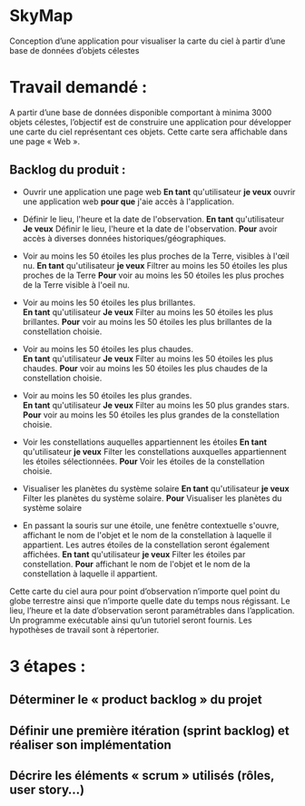 # SkyMap
Conception d’une application pour visualiser la carte du ciel à partir d’une base de données d’objets célestes

# Travail demandé : 
A partir d’une base de données disponible comportant à minima 3000 objets célestes, l’objectif est de
construire une application pour développer une carte du ciel représentant ces objets. Cette carte sera
affichable dans une page « Web ».

## Backlog du produit :
- Ouvrir une application une page web
**En tant** qu'utilisateur **je veux** ouvrir une application web **pour que** j'aie accès à l'application.
  
- Définir le lieu, l'heure et la date de l'observation.
**En tant** qu'utilisateur **Je veux** Définir le lieu, l'heure et la date de l'observation. **Pour** avoir accès à diverses données historiques/géographiques.

- Voir au moins les 50 étoiles les plus proches de la Terre, visibles à l'œil nu.
**En tant** qu'utilisateur **je veux** Filtrer au moins les 50 étoiles les plus proches de la Terre **Pour** voir au moins les 50 étoiles les plus proches de la Terre visible à l'oeil nu.

- Voir au moins les 50 étoiles les plus brillantes.  
**En tant** qu'utilisateur **Je veux** Filter au moins les 50 étoiles les plus brillantes. **Pour** voir au moins les 50 étoiles les plus brillantes de la constellation choisie.

- Voir au moins les 50 étoiles les plus chaudes.  
**En tant** qu'utilisateur **Je veux** Filter au moins les 50 étoiles les plus chaudes. **Pour** voir au moins les 50 étoiles les plus chaudes de la constellation choisie.

- Voir au moins les 50 étoiles les plus grandes.  
**En tant** qu'utilisateur **Je veux** Filter au moins les 50 plus grandes stars. **Pour** voir au moins les 50 étoiles les plus grandes de la constellation choisie. 

- Voir les constellations auquelles appartiennent les étoiles
**En tant** qu'utilisateur **je veux** Filter les constellations auxquelles appartiennent les étoiles sélectionnées. **Pour** Voir les étoiles de la constellation choisie.

- Visualiser les planètes du système solaire
**En tant** qu'utilisateur **je veux** Filter les planètes du système solaire. **Pour** Visualiser les planètes du système solaire

- En passant la souris sur une étoile, une fenêtre contextuelle s'ouvre, affichant le nom de l'objet et le nom de la constellation à laquelle il appartient. Les autres étoiles de la constellation seront également affichées.
**En tant** qu'utilisateur **je veux** Filter les étoiles par constellation. **Pour** affichant le nom de l'objet et le nom de la constellation à laquelle il appartient.

Cette carte du ciel aura pour point d’observation n’importe quel point du globe terrestre ainsi que n’importe quelle date du temps nous régissant. Le lieu, l’heure et la date d’observation seront paramétrables dans l’application. 
Un programme exécutable ainsi qu’un tutoriel seront fournis. 
Les hypothèses de travail sont à répertorier.

# 3 étapes :
## Déterminer le « product backlog » du projet
## Définir une première itération (sprint backlog) et réaliser son implémentation
## Décrire les éléments « scrum » utilisés (rôles, user story…) 
